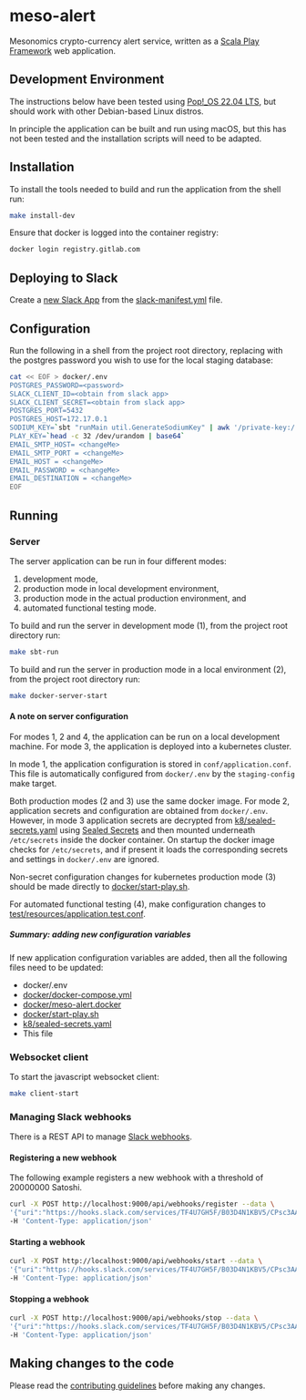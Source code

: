 # meso-alert

Mesonomics crypto-currency alert service, written as a
[Scala Play Framework](https://www.playframework.com/documentation/2.8.x/ScalaHome) web application.

## Development Environment

The instructions below have been tested using [Pop!_OS 22.04 LTS](https://pop.system76.com/), but should
work with other Debian-based Linux distros.  

In principle the application can be built and run using macOS, but this has not been tested and the 
installation scripts will need to be adapted.

## Installation

To install the tools needed to build and run the application from the shell run:

~~~bash
make install-dev
~~~

Ensure that docker is logged into the container registry:

~~~bash
docker login registry.gitlab.com
~~~

## Deploying to Slack

Create a [new Slack App](https://api.slack.com/apps?new_app=1) from the [slack-manifest.yml](./slack-manifest.yml) 
file.

## Configuration

Run the following in a shell from the project root directory, replacing <password> with the 
postgres password you wish to use for the local staging database:

~~~bash
cat << EOF > docker/.env
POSTGRES_PASSWORD=<password>
SLACK_CLIENT_ID=<obtain from slack app>
SLACK_CLIENT_SECRET=<obtain from slack app>
POSTGRES_PORT=5432
POSTGRES_HOST=172.17.0.1
SODIUM_KEY=`sbt "runMain util.GenerateSodiumKey" | awk '/private-key:/ {print $2}'`
PLAY_KEY=`head -c 32 /dev/urandom | base64`
EMAIL_SMTP_HOST= <changeMe>
EMAIL_SMTP_PORT = <changeMe>
EMAIL_HOST = <changeMe>
EMAIL_PASSWORD = <changeMe>
EMAIL_DESTINATION = <changeMe>
EOF
~~~

## Running

### Server

The server application can be run in four different modes:

1. development mode,
2. production mode in local development environment, 
3. production mode in the actual production environment, and
4. automated functional testing mode.

To build and run the server in development mode (1), from the project root directory run:

~~~bash
make sbt-run
~~~

To build and run the server in production mode in a local environment (2), from the project root directory run:

~~~bash
make docker-server-start
~~~

#### A note on server configuration

For modes 1, 2 and 4, the application can be run on a local development machine.  For mode 3,
the application is deployed into a kubernetes cluster.

In mode 1, the application configuration is stored in `conf/application.conf`.  This file
is automatically configured from `docker/.env` by the `staging-config` make target.

Both production modes (2 and 3) use the same docker image. For mode 2, application secrets 
and configuration are obtained from `docker/.env`. However, in mode 3 application secrets are decrypted
from [k8/sealed-secrets.yaml](k8/sealed-secrets.yaml) using
[Sealed Secrets](https://github.com/bitnami-labs/sealed-secrets) and then mounted underneath
`/etc/secrets` inside the docker container. On startup the docker image checks for
`/etc/secrets`, and if present it loads the corresponding secrets and settings in `docker/.env`
are ignored.  

Non-secret configuration changes for kubernetes production mode (3) should be made directly
to [docker/start-play.sh](docker/start-play.sh).

For automated functional testing (4), make configuration changes to
[test/resources/application.test.conf](test/resources/application.test.conf).

##### Summary: adding new configuration variables

If new application configuration variables are added, then all the following files need to be updated:

- docker/.env
- [docker/docker-compose.yml](docker/docker-compose.yml)
- [docker/meso-alert.docker](docker/meso-alert.docker)
- [docker/start-play.sh](docker/start-play.sh)
- [k8/sealed-secrets.yaml](k8/sealed-secrets.yaml)
- This file

### Websocket client

To start the javascript websocket client:

~~~bash
make client-start
~~~

### Managing Slack webhooks

There is a REST API to manage
[Slack webhooks](https://slack.com/intl/en-gb/help/articles/115005265063-Incoming-webhooks-for-Slack).

#### Registering a new webhook

The following example registers a new webhook with a threshold of 20000000 Satoshi.

~~~bash
curl -X POST http://localhost:9000/api/webhooks/register --data \
'{"uri":"https://hooks.slack.com/services/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", "threshold":20000000}' \
-H 'Content-Type: application/json'
~~~

#### Starting a webhook

~~~bash
curl -X POST http://localhost:9000/api/webhooks/start --data \
'{"uri":"https://hooks.slack.com/services/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"}' \
-H 'Content-Type: application/json'
~~~

#### Stopping a webhook

~~~bash
curl -X POST http://localhost:9000/api/webhooks/stop --data \
'{"uri":"https://hooks.slack.com/services/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"}' \
-H 'Content-Type: application/json'
~~~

## Making changes to the code

Please read the [contributing guidelines](CONTRIBUTING.md) before making any changes.

